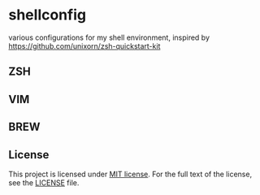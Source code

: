 # shellconfig

various configurations for my shell environment, inspired by https://github.com/unixorn/zsh-quickstart-kit

## ZSH

## VIM

## BREW

## License

This project is licensed under [MIT license](http://opensource.org/licenses/MIT).
For the full text of the license, see the [LICENSE](LICENSE) file.

